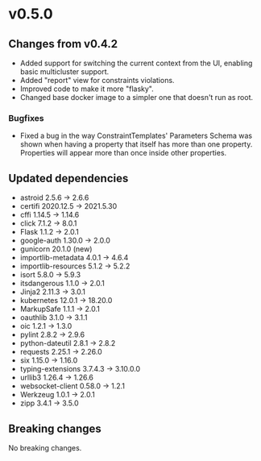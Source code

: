 # v0.5.0

## Changes from v0.4.2

- Added support for switching the current context from the UI, enabling basic multicluster support.
- Added "report" view for constraints violations.
- Improved code to make it more "flasky".
- Changed base docker image to a simpler one that doesn't run as root.

### Bugfixes

- Fixed a bug in the way ConstraintTemplates' Parameters Schema was shown when having a property that itself has more than one property. Properties will appear more than once inside other properties.

## Updated dependencies

- astroid 2.5.6 -> 2.6.6
- certifi 2020.12.5 -> 2021.5.30
- cffi 1.14.5 -> 1.14.6
- click 7.1.2 -> 8.0.1
- Flask 1.1.2 -> 2.0.1
- google-auth 1.30.0 -> 2.0.0
- gunicorn 20.1.0 (new)
- importlib-metadata 4.0.1 -> 4.6.4
- importlib-resources 5.1.2 -> 5.2.2
- isort 5.8.0 -> 5.9.3
- itsdangerous 1.1.0 -> 2.0.1
- Jinja2 2.11.3 -> 3.0.1
- kubernetes 12.0.1 -> 18.20.0
- MarkupSafe 1.1.1 -> 2.0.1
- oauthlib 3.1.0 -> 3.1.1
- oic 1.2.1 -> 1.3.0
- pylint 2.8.2 -> 2.9.6
- python-dateutil 2.8.1 -> 2.8.2
- requests 2.25.1 -> 2.26.0
- six 1.15.0 -> 1.16.0
- typing-extensions 3.7.4.3 -> 3.10.0.0
- urllib3 1.26.4 -> 1.26.6
- websocket-client 0.58.0 -> 1.2.1
- Werkzeug 1.0.1 -> 2.0.1
- zipp 3.4.1 -> 3.5.0

## Breaking changes

No breaking changes.
